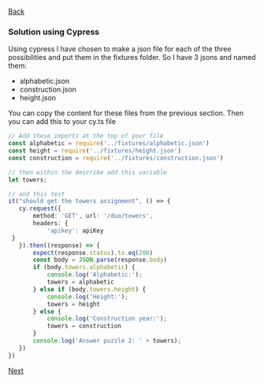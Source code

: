 [Back](../03.%20puzzle2.md)

### Solution using Cypress
Using cypress I have chosen to make a json file for each of the three possibilities and put them in the fixtures folder. So I have 3 jsons and named them:

- alphabetic.json
- construction.json
- height.json

You can copy the content for these files from the previous section.
Then you can add this to your cy.ts file
 ```typescript
// Add these imports at the top of your file
const alphabetic = require('../fixtures/alphabetic.json')  
const height = require('../fixtures/height.json')  
const construction = require('../fixtures/construction.json')

// then within the describe add this variable
let towers;

// and this test
it("should get the towers assignment", () => {  
    cy.request({  
        method: 'GET', url: '/duo/towers',  
        headers: {  
            'apikey': apiKey  
  }  
    }).then((response) => {  
        expect(response.status).to.eq(200)  
        const body = JSON.parse(response.body)    
        if (body.towers.alphabetic) {  
            console.log('Alphabetic:');  
            towers = alphabetic  
		} else if (body.towers.height) {  
            console.log('Height:');  
            towers = height  
		} else {  
	        console.log('Construction year:');  
            towers = construction  
		}  
        console.log('Answer puzzle 2: ' + towers);  
    })  
})
```

[Next](../04.%20puzzle3.md)
